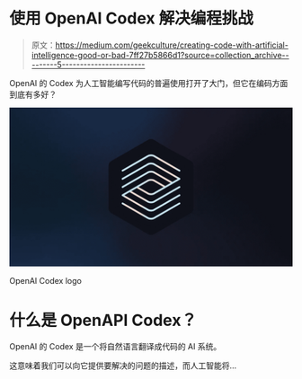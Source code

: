 # 使用 OpenAI Codex 解决编程挑战

> 原文：<https://medium.com/geekculture/creating-code-with-artificial-intelligence-good-or-bad-7ff27b5866d1?source=collection_archive---------5----------------------->

OpenAI 的 Codex 为人工智能编写代码的普遍使用打开了大门，但它在编码方面到底有多好？

![](img/f429e2ffb351480c7e65dbd2399585e5.png)

OpenAI Codex logo

# 什么是 OpenAPI Codex？

OpenAI 的 Codex 是一个将自然语言翻译成代码的 AI 系统。

这意味着我们可以向它提供要解决的问题的描述，而人工智能将…